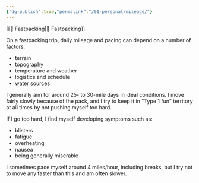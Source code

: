 ```yaml
---
{"dg-publish":true,"permalink":"/01-personal/mileage/"}
---
```



[[📘 Fastpacking\|📘 Fastpacking]]

On a fastpacking trip, daily mileage and pacing can depend on a number of factors:

* terrain
* topography
* temperature and weather
* logistics and schedule
* water sources

I generally aim for around 25- to 30-mile days in ideal conditions. I move fairly slowly because of the pack, and I try to keep it in "Type 1 fun" territory at all times by not pushing myself too hard.

If I go too hard, I find myself developing symptoms such as:

* blisters
* fatigue
* overheating
* nausea
* being generally miserable

I sometimes pace myself around 4 miles/hour, including breaks, but I try not to move any faster than this and am often slower.